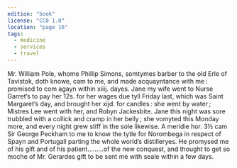 ```yaml
---
edition: "book"
license: "CC0 1.0"
location: "page 16"
tags:
  - medicine
  - services
  - travel
---
```

Mr. William Pole, whome Phillip Simons, somtymes barber to
the old Erle of Tavistok, doth knowe, cam to me, and made
acquayntance with me : promised to com agayn within xiiij. dayes.
Jane my wife went to Nurse Garret’s to pay her 12s. for her
wages due tyll Friday last, which was Saint Margaret’s day, and
brought her xijd. for candles : she went by water ; Mistres Lee
went with her, and Robyn Jackesbite. Jane this night was sore
trubbled with a collick and cramp in her belly ; she vomyted this
Monday more, and every night grew stiff in the sole likewise.
A meridie hor. 3½ cam Sir George Peckham to me to know the
tytle for Norombega in respect of Spayn and Portugall parting the
whole world’s distilleryes. He promysed me of his gift and of
his patient………of the new conquest, and thought to get so
moche of Mr. Gerardes gift to be sent me with seale within a few
days.

